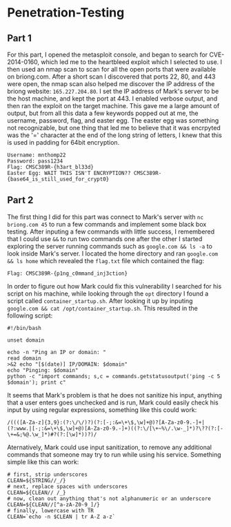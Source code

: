 # Penetration-Testing

## Part 1

For this part, I opened the metasploit console, and began to search for CVE-2014-0160, which led me to the heartbleed exploit which I selected to use. I then used an nmap scan to scan for all the open ports that were available on briong.com. After a short scan I discovered that ports 22, 80, and 443 were open, the nmap scan also helped me discover the IP address of the briong website: ```165.227.204.80```. I set the IP address of Mark's server to be the host machine, and kept the port at 443. I enabled verbose output, and then ran the exploit on the target machine. This gave me a large amount of output, but from all this data a few keywords popped out at me, the username, password, flag, and easter egg. The easter egg was something not recognizable, but one thing that led me to believe that it was encrpyted was the '=' character at the end of the long string of letters, I knew that this is used in padding for 64bit encryption. 


```
Username: mnthomp22
Password: pass1234
Flag: CMSC389R-{h3art_bl33d}
Easter Egg: WAIT THIS ISN'T ENCRYPTION?? CMSC389R-{base64_is_still_used_for_crypt0}
```

## Part 2

The first thing I did for this part was connect to Mark's server with ```nc briong.com 45``` to run a few commands and implement some black box testing. After inputing a few commands with little success, I remembered that I could use ```&&``` to run two commands one after the other I started exploring the server running commands such as ```google.com && ls -a``` to look inside Mark's server. I located the home directory and ran ```google.com && ls home``` which revealed the ```flag.txt``` file which contained the flag:

```Flag: CMSC389R-{p1ng_c0mmand_inj3ction}```

In order to figure out how Mark could fix this vulnerability I searched for his script on his machine, while looking through the ```opt``` directory I found a script called ```container_startup.sh```. After looking it up by inputing ```google.com && cat /opt/container_startup.sh```. This resulted in the following script:

```
#!/bin/bash

unset domain

echo -n "Ping an IP or domain: "
read domain
>&2 echo "[$(date)] IP/DOMAIN: $domain"
echo "Pinging: $domain"
python -c "import commands; s,c = commands.getstatusoutput('ping -c 5 $domain'); print c"
```

It seems that Mark's problem is that he does not sanitize his input, anything that a user enters goes unchecked and is run, Mark could easily check his input by using regular expressions, something like this could work: 

```
/((([A-Za-z]{3,9}:(?:\/\/)?)(?:[-;:&=\+\$,\w]+@)?[A-Za-z0-9.-]+|(?:www.|[-;:&=\+\$,\w]+@)[A-Za-z0-9.-]+)((?:\/[\+~%\/.\w-_]*)?\??(?:[-\+=&;%@.\w_]*)#?(?:[\w]*))?)/
```

Aternatively, Mark could use input sanitization, to remove any additional commands that someone may try to run while using his service. Something simple like this can work:

```
# first, strip underscores
CLEAN=${STRING//_/}
# next, replace spaces with underscores
CLEAN=${CLEAN// /_}
# now, clean out anything that's not alphanumeric or an underscore
CLEAN=${CLEAN//[^a-zA-Z0-9_]/}
# finally, lowercase with TR
CLEAN=`echo -n $CLEAN | tr A-Z a-z`
```

